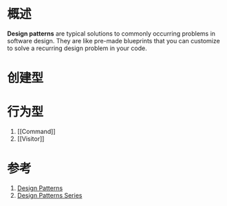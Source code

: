 # 概述
**Design patterns** are typical solutions to commonly occurring problems in software design. They are like pre-made blueprints that you can customize to solve a recurring design problem in your code.
# 创建型

# 行为型
1. [[Command]]
2. [[Visitor]]


# 参考
1. [Design Patterns](https://refactoring.guru/design-patterns)
2. [Design Patterns Series](https://www.baeldung.com/design-patterns-series)